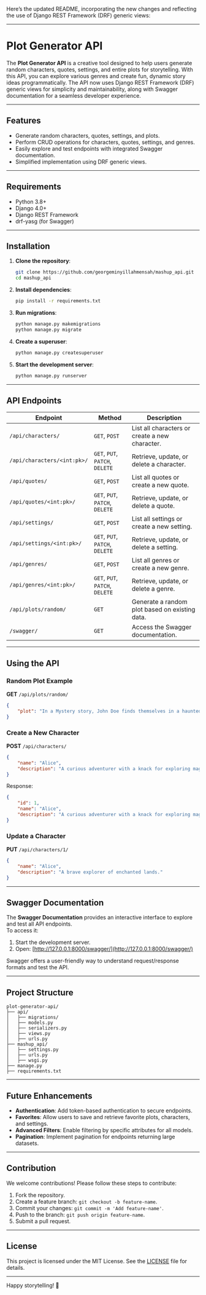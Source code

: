 Here’s the updated README, incorporating the new changes and reflecting the use of Django REST Framework (DRF) generic views:

---

# Plot Generator API

The **Plot Generator API** is a creative tool designed to help users generate random characters, quotes, settings, and entire plots for storytelling. With this API, you can explore various genres and create fun, dynamic story ideas programmatically. The API now uses Django REST Framework (DRF) generic views for simplicity and maintainability, along with Swagger documentation for a seamless developer experience.

---

## Features

- Generate random characters, quotes, settings, and plots.
- Perform CRUD operations for characters, quotes, settings, and genres.
- Easily explore and test endpoints with integrated Swagger documentation.
- Simplified implementation using DRF generic views.

---

## Requirements

- Python 3.8+
- Django 4.0+
- Django REST Framework
- drf-yasg (for Swagger)

---

## Installation

1. **Clone the repository**:
   ```bash
   git clone https://github.com/georgeminyillahmensah/mashup_api.git
   cd mashup_api
   ```

2. **Install dependencies**:
   ```bash
   pip install -r requirements.txt
   ```

3. **Run migrations**:
   ```bash
   python manage.py makemigrations
   python manage.py migrate
   ```

4. **Create a superuser**:
   ```bash
   python manage.py createsuperuser
   ```

5. **Start the development server**:
   ```bash
   python manage.py runserver
   ```

---

## API Endpoints

| **Endpoint**                     | **Method**  | **Description**                                   |
|-----------------------------------|-------------|---------------------------------------------------|
| `/api/characters/`               | `GET`, `POST` | List all characters or create a new character.    |
| `/api/characters/<int:pk>/`      | `GET`, `PUT`, `PATCH`, `DELETE` | Retrieve, update, or delete a character. |
| `/api/quotes/`                   | `GET`, `POST` | List all quotes or create a new quote.            |
| `/api/quotes/<int:pk>/`          | `GET`, `PUT`, `PATCH`, `DELETE` | Retrieve, update, or delete a quote.  |
| `/api/settings/`                 | `GET`, `POST` | List all settings or create a new setting.        |
| `/api/settings/<int:pk>/`        | `GET`, `PUT`, `PATCH`, `DELETE` | Retrieve, update, or delete a setting. |
| `/api/genres/`                   | `GET`, `POST` | List all genres or create a new genre.            |
| `/api/genres/<int:pk>/`          | `GET`, `PUT`, `PATCH`, `DELETE` | Retrieve, update, or delete a genre.  |
| `/api/plots/random/`             | `GET`       | Generate a random plot based on existing data.    |
| `/swagger/`                      | `GET`       | Access the Swagger documentation.                |

---

## Using the API

### Random Plot Example
**GET** `/api/plots/random/`
```json
{
    "plot": "In a Mystery story, John Doe finds themselves in a haunted mansion."
}
```

### Create a New Character
**POST** `/api/characters/`
```json
{
    "name": "Alice",
    "description": "A curious adventurer with a knack for exploring magical worlds."
}
```

Response:
```json
{
    "id": 1,
    "name": "Alice",
    "description": "A curious adventurer with a knack for exploring magical worlds."
}
```

### Update a Character
**PUT** `/api/characters/1/`
```json
{
    "name": "Alice",
    "description": "A brave explorer of enchanted lands."
}
```

---

## Swagger Documentation

The **Swagger Documentation** provides an interactive interface to explore and test all API endpoints.  
To access it:

1. Start the development server.
2. Open: [http://127.0.0.1:8000/swagger/](http://127.0.0.1:8000/swagger/)

Swagger offers a user-friendly way to understand request/response formats and test the API.

---

## Project Structure

```
plot-generator-api/
├── api/
│   ├── migrations/
│   ├── models.py
│   ├── serializers.py
│   ├── views.py
│   ├── urls.py
├── mashup_api/
│   ├── settings.py
│   ├── urls.py
│   ├── wsgi.py
├── manage.py
├── requirements.txt
```

---

## Future Enhancements

- **Authentication**: Add token-based authentication to secure endpoints.
- **Favorites**: Allow users to save and retrieve favorite plots, characters, and settings.
- **Advanced Filters**: Enable filtering by specific attributes for all models.
- **Pagination**: Implement pagination for endpoints returning large datasets.

---

## Contribution

We welcome contributions! Please follow these steps to contribute:

1. Fork the repository.
2. Create a feature branch: `git checkout -b feature-name`.
3. Commit your changes: `git commit -m 'Add feature-name'`.
4. Push to the branch: `git push origin feature-name`.
5. Submit a pull request.

---

## License

This project is licensed under the MIT License. See the [LICENSE](LICENSE) file for details.

---

Happy storytelling! 🎉
